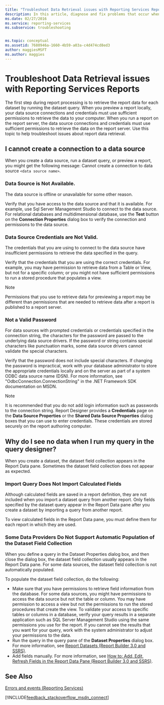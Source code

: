 ```yaml
---
title: "Troubleshoot Data Retrieval issues with Reporting Services Reports"
description: In this article, diagnose and fix problems that occur when you retrieve report data by previewing a report locally or running a report on the report server.
ms.date: 02/27/2016
ms.service: reporting-services
ms.subservice: troubleshooting


ms.topic: conceptual
ms.assetid: 7680946a-1660-4b59-a03a-c4d474cd8ed3
author: maggiesMSFT
ms.author: maggies
---
```

# Troubleshoot Data Retrieval issues with Reporting Services Reports
The first step during report processing is to retrieve the report data for each dataset by running the dataset query. When you preview a report locally, your data source connections and credentials must use sufficient permissions to retrieve the data to your computer. When you run a report on the report server, the data source connections and credentials must use sufficient permissions to retrieve the data on the report server. Use this topic to help troubleshoot issues about report data retrieval.   
  
## I cannot create a connection to a data source  
When you create a data source, run a dataset query, or preview a report, you might get the following message: Cannot create a connection to data source `<data source name>`.   
    
### Data Source is Not Available.  
The data source is offline or unavailable for some other reason.   
  
Verify that you have access to the data source and that it is available. For example, use Sql Server Management Studio to connect to the data source. For relational databases and multidimensional database, use the **Test** button on the **Connection Properties** dialog box to verify the connection and permissions to the data source.   
  
### Data Source Credentials are Not Valid.  
The credentials that you are using to connect to the data source have insufficient permissions to retrieve the data specified in the query.  
  
Verify that the credentials that you are using the correct credentials. For example, you may have permission to retrieve data from a Table or View, but not for a specific column; or you might not have sufficient permissions to run a stored procedure that populates a view.   
  
> [!NOTE]  
> Permissions that you use to retrieve data for previewing a report may be different than permissions that are needed to retrieve data after a report is published to a report server.   
  
### Not a Valid Password  
For data sources with prompted credentials or credentials specified in the connection string, the characters for the password are passed to the underlying data source drivers. If the password or string contains special characters like punctuation marks, some data source drivers cannot validate the special characters.   
  
Verify that the password does not include special characters. If changing the password is impractical, work with your database administrator to store the appropriate credentials locally and on the server as part of a system ODBC data source name (DSN). For more information, see "OdbcConnection.ConnectionString" in the .NET Framework SDK documentation on MSDN.   
  
> [!NOTE]  
>It is recommended that you do not add login information such as passwords to the connection string. Report Designer provides a **Credentials** page on the **Data Source Properties** or the **Shared Data Source Properties** dialog boxes that you can use to enter credentials. These credentials are stored securely on the report authoring computer.  
  
## Why do I see no data when I run my query in the query designer?  
When you create a dataset, the dataset field collection appears in the Report Data pane. Sometimes the dataset field collection does not appear as expected.   
  
### Import Query Does Not Import Calculated Fields  
  
Although calculated fields are saved in a report definition, they are not included when you import a dataset query from another report. Only fields specified by the dataset query appear in the Report Data pane after you create a dataset by importing a query from another report.   
  
To view calculated fields in the Report Data pane, you must define them for each report in which they are used.   
  
### Some Data Providers Do Not Support Automatic Population of the Dataset Field Collection  
When you define a query in the Dataset Properties dialog box, and then close the dialog box, the dataset field collection usually appears in the Report Data pane. For some data sources, the dataset field collection is not automatically populated.   
  
To populate the dataset field collection, do the following:  
* Make sure that you have permissions to retrieve field information from the database. For some data sources, you might have permissions to access the data source but not the table or column. You may have permission to access a view but not the permissions to run the stored procedures that create the view. To validate your access to specific tables or columns in a database, verify your query results in a separate application such as SQL Server Management Studio using the same permissions you use for the report. If you cannot see the results that you want for your query, work with the system administrator to adjust your permissions to the data.   
* Run the query in the query pane of the **Dataset Properties** dialog box. For more information, see [Report Datasets (Report Builder 3.0 and SSRS)](../../reporting-services/report-data/report-datasets-ssrs.md).  
* Add fields manually. For more information, see [How to: Add, Edit, Refresh Fields in the Report Data Pane (Report Builder 3.0 and SSRS)](../../reporting-services/report-data/add-edit-refresh-fields-in-the-report-data-pane-report-builder-and-ssrs.md).   
  
## See Also  
[Errors and events (Reporting Services)](../../reporting-services/troubleshooting/errors-and-events-reference-reporting-services.md)  
  
  

[!INCLUDE[feedback_stackoverflow_msdn_connect](../../includes/feedback-stackoverflow-msdn-connect-md.md)]



